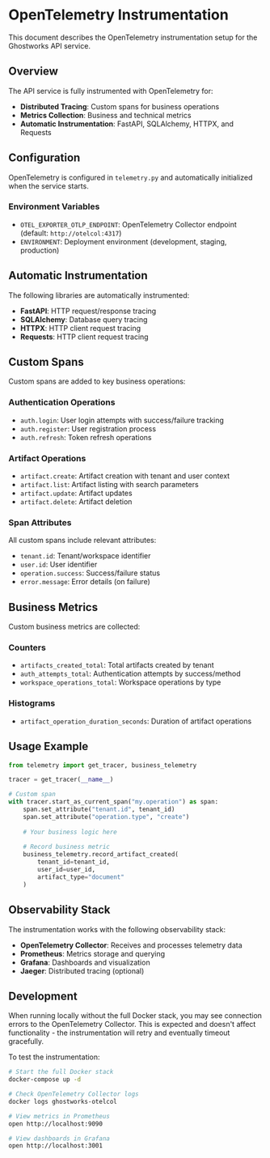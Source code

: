 # OpenTelemetry Instrumentation

This document describes the OpenTelemetry instrumentation setup for the Ghostworks API service.

## Overview

The API service is fully instrumented with OpenTelemetry for:
- **Distributed Tracing**: Custom spans for business operations
- **Metrics Collection**: Business and technical metrics
- **Automatic Instrumentation**: FastAPI, SQLAlchemy, HTTPX, and Requests

## Configuration

OpenTelemetry is configured in `telemetry.py` and automatically initialized when the service starts.

### Environment Variables

- `OTEL_EXPORTER_OTLP_ENDPOINT`: OpenTelemetry Collector endpoint (default: `http://otelcol:4317`)
- `ENVIRONMENT`: Deployment environment (development, staging, production)

## Automatic Instrumentation

The following libraries are automatically instrumented:

- **FastAPI**: HTTP request/response tracing
- **SQLAlchemy**: Database query tracing
- **HTTPX**: HTTP client request tracing
- **Requests**: HTTP client request tracing

## Custom Spans

Custom spans are added to key business operations:

### Authentication Operations
- `auth.login`: User login attempts with success/failure tracking
- `auth.register`: User registration process
- `auth.refresh`: Token refresh operations

### Artifact Operations
- `artifact.create`: Artifact creation with tenant and user context
- `artifact.list`: Artifact listing with search parameters
- `artifact.update`: Artifact updates
- `artifact.delete`: Artifact deletion

### Span Attributes

All custom spans include relevant attributes:
- `tenant.id`: Tenant/workspace identifier
- `user.id`: User identifier
- `operation.success`: Success/failure status
- `error.message`: Error details (on failure)

## Business Metrics

Custom business metrics are collected:

### Counters
- `artifacts_created_total`: Total artifacts created by tenant
- `auth_attempts_total`: Authentication attempts by success/method
- `workspace_operations_total`: Workspace operations by type

### Histograms
- `artifact_operation_duration_seconds`: Duration of artifact operations

## Usage Example

```python
from telemetry import get_tracer, business_telemetry

tracer = get_tracer(__name__)

# Custom span
with tracer.start_as_current_span("my.operation") as span:
    span.set_attribute("tenant.id", tenant_id)
    span.set_attribute("operation.type", "create")
    
    # Your business logic here
    
    # Record business metric
    business_telemetry.record_artifact_created(
        tenant_id=tenant_id,
        user_id=user_id,
        artifact_type="document"
    )
```

## Observability Stack

The instrumentation works with the following observability stack:

- **OpenTelemetry Collector**: Receives and processes telemetry data
- **Prometheus**: Metrics storage and querying
- **Grafana**: Dashboards and visualization
- **Jaeger**: Distributed tracing (optional)

## Development

When running locally without the full Docker stack, you may see connection errors to the OpenTelemetry Collector. This is expected and doesn't affect functionality - the instrumentation will retry and eventually timeout gracefully.

To test the instrumentation:

```bash
# Start the full Docker stack
docker-compose up -d

# Check OpenTelemetry Collector logs
docker logs ghostworks-otelcol

# View metrics in Prometheus
open http://localhost:9090

# View dashboards in Grafana
open http://localhost:3001
```